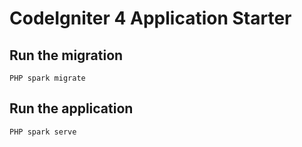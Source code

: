 # CodeIgniter 4 Application Starter

## Run the migration
```
PHP spark migrate
```

## Run the application
```
PHP spark serve
```